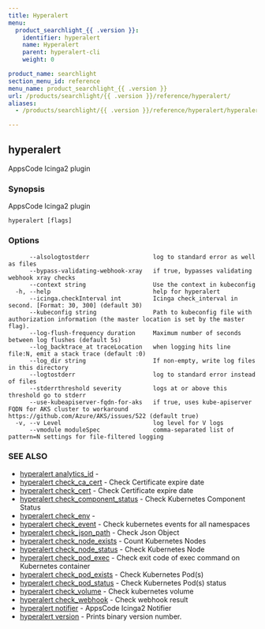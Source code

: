 ```yaml
---
title: Hyperalert
menu:
  product_searchlight_{{ .version }}:
    identifier: hyperalert
    name: Hyperalert
    parent: hyperalert-cli
    weight: 0

product_name: searchlight
section_menu_id: reference
menu_name: product_searchlight_{{ .version }}
url: /products/searchlight/{{ .version }}/reference/hyperalert/
aliases:
  - /products/searchlight/{{ .version }}/reference/hyperalert/hyperalert/

---
```

## hyperalert

AppsCode Icinga2 plugin

### Synopsis

AppsCode Icinga2 plugin

```
hyperalert [flags]
```

### Options

```
      --alsologtostderr                  log to standard error as well as files
      --bypass-validating-webhook-xray   if true, bypasses validating webhook xray checks
      --context string                   Use the context in kubeconfig
  -h, --help                             help for hyperalert
      --icinga.checkInterval int         Icinga check_interval in second. [Format: 30, 300] (default 30)
      --kubeconfig string                Path to kubeconfig file with authorization information (the master location is set by the master flag).
      --log-flush-frequency duration     Maximum number of seconds between log flushes (default 5s)
      --log_backtrace_at traceLocation   when logging hits line file:N, emit a stack trace (default :0)
      --log_dir string                   If non-empty, write log files in this directory
      --logtostderr                      log to standard error instead of files
      --stderrthreshold severity         logs at or above this threshold go to stderr
      --use-kubeapiserver-fqdn-for-aks   if true, uses kube-apiserver FQDN for AKS cluster to workaround https://github.com/Azure/AKS/issues/522 (default true)
  -v, --v Level                          log level for V logs
      --vmodule moduleSpec               comma-separated list of pattern=N settings for file-filtered logging
```

### SEE ALSO

* [hyperalert analytics_id](/docs/reference/hyperalert/hyperalert_analytics_id.md)	 - 
* [hyperalert check_ca_cert](/docs/reference/hyperalert/hyperalert_check_ca_cert.md)	 - Check Certificate expire date
* [hyperalert check_cert](/docs/reference/hyperalert/hyperalert_check_cert.md)	 - Check Certificate expire date
* [hyperalert check_component_status](/docs/reference/hyperalert/hyperalert_check_component_status.md)	 - Check Kubernetes Component Status
* [hyperalert check_env](/docs/reference/hyperalert/hyperalert_check_env.md)	 - 
* [hyperalert check_event](/docs/reference/hyperalert/hyperalert_check_event.md)	 - Check kubernetes events for all namespaces
* [hyperalert check_json_path](/docs/reference/hyperalert/hyperalert_check_json_path.md)	 - Check Json Object
* [hyperalert check_node_exists](/docs/reference/hyperalert/hyperalert_check_node_exists.md)	 - Count Kubernetes Nodes
* [hyperalert check_node_status](/docs/reference/hyperalert/hyperalert_check_node_status.md)	 - Check Kubernetes Node
* [hyperalert check_pod_exec](/docs/reference/hyperalert/hyperalert_check_pod_exec.md)	 - Check exit code of exec command on Kubernetes container
* [hyperalert check_pod_exists](/docs/reference/hyperalert/hyperalert_check_pod_exists.md)	 - Check Kubernetes Pod(s)
* [hyperalert check_pod_status](/docs/reference/hyperalert/hyperalert_check_pod_status.md)	 - Check Kubernetes Pod(s) status
* [hyperalert check_volume](/docs/reference/hyperalert/hyperalert_check_volume.md)	 - Check kubernetes volume
* [hyperalert check_webhook](/docs/reference/hyperalert/hyperalert_check_webhook.md)	 - Check webhook result
* [hyperalert notifier](/docs/reference/hyperalert/hyperalert_notifier.md)	 - AppsCode Icinga2 Notifier
* [hyperalert version](/docs/reference/hyperalert/hyperalert_version.md)	 - Prints binary version number.


